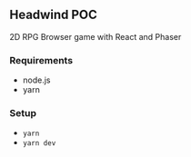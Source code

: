 ## Headwind POC

2D RPG Browser game with React and Phaser

### Requirements

-   node.js
-   yarn

### Setup

-   `yarn`
-   `yarn dev`
